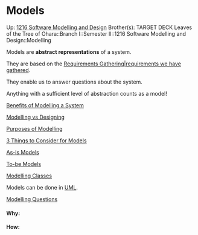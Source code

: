 # Models

Up: [1216 Software Modelling and Design](1216_software_modelling_and_design)
Brother(s):
TARGET DECK
Leaves of the Tree of Ohara::Branch I::Semester II::1216 Software Modelling and Design::Modelling

Models are **abstract representations** of a system.

They are based on the [Requirements Gathering|requirements we have gathered](requirements_gathering|requirements_we_have_gathered).

They enable us to answer questions about the system.

Anything with a sufficient level of abstraction counts as a model!

[Benefits of Modelling a System](benefits_of_modelling_a_system)

[Modelling vs Designing](modelling_vs_designing)

[Purposes of Modelling](purposes_of_modelling)

[3 Things to Consider for Models](3_things_to_consider_for_models)

[As-is Models](as-is_models)

[To-be Models](to-be_models)

[Modelling Classes](modelling_classes)

Models can be done in [UML](uml).

[Modelling Questions](modelling_questions)


























#### Why:
#### How:









